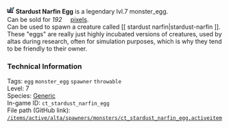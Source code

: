 ![ ](https://raw.githubusercontent.com/Ceterai/Enternia/main/items/active/alta/spawners/monsters/ct_stardust_narfin_egg.png) **Stardust Narfin Egg** is a legendary lvl.7 monster_egg.  
Can be sold for *192* <img src="https://starbounder.org/mediawiki/images/2/21/Pixel.png" width="12" height="16"/> [pixels](https://starbounder.org/Pixel).  
Can be used to spawn a creature called [[ stardust narfin|stardust-narfin ]].  
These "eggs" are really just highly incubated versions of creatures, used by altas during research, often for simulation purposes, which is why they tend to be friendly to their owner.

### Technical Information

Tags: `egg` `monster_egg` `spawner` `throwable`  
Level: 7  
Species: [Generic](https://starbounder.org/Perfectly_Generic_Item)  
In-game ID: `ct_stardust_narfin_egg`  
File path (GitHub link): [`/items/active/alta/spawners/monsters/ct_stardust_narfin_egg.activeitem`](https://github.com/Ceterai/Enternia/blob/main/items/active/alta/spawners/monsters/ct_stardust_narfin_egg.activeitem)
